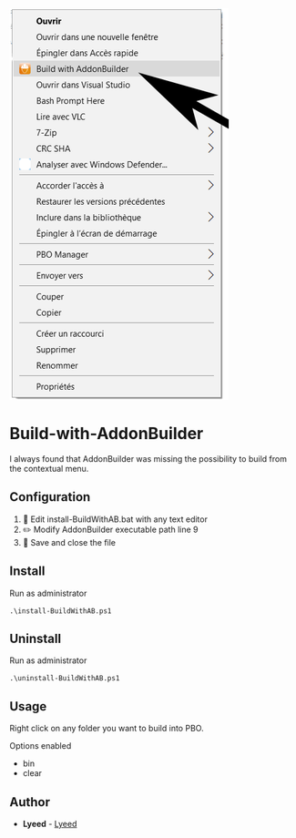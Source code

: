![Screenshot](pictures/image.png)

# Build-with-AddonBuilder
I always found that AddonBuilder was missing the possibility to build from the contextual menu.

## Configuration
1. :open_file_folder: Edit install-BuildWithAB.bat with any text editor
2. :pencil2: Modify AddonBuilder executable path line 9
3. :floppy_disk: Save and close the file

## Install
Run as administrator
```
.\install-BuildWithAB.ps1
```

## Uninstall
Run as administrator
```
.\uninstall-BuildWithAB.ps1
```

## Usage
Right click on any folder you want to build into PBO.

Options enabled
- bin
- clear

## Author
* **Lyeed** - [Lyeed](https://github.com/Lyeed)
